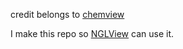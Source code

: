 credit belongs to [chemview](https://github.com/gabrielelanaro/chemview)

I make this repo so [NGLView](https://github.com/arose/nglview) can use it.
